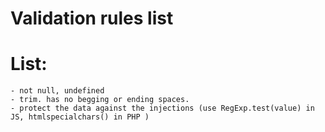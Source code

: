 ﻿# Validation rules list

# List:
```
- not null, undefined
- trim. has no begging or ending spaces.
- protect the data against the injections (use RegExp.test(value) in JS, htmlspecialchars() in PHP )
```
